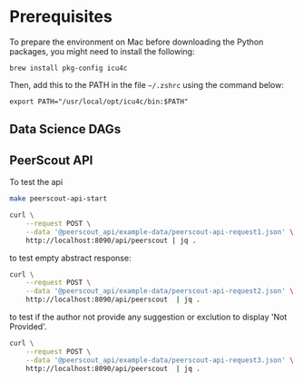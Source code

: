# Prerequisites

To prepare the environment on Mac before downloading the Python packages, you might need to install the following:

`brew install pkg-config icu4c`

Then, add this to the PATH in the file `~/.zshrc` using the command below:

`export PATH="/usr/local/opt/icu4c/bin:$PATH"`

## Data Science DAGs

## PeerScout API

To test the api

```bash
make peerscout-api-start
```

```bash
curl \
    --request POST \
    --data '@peerscout_api/example-data/peerscout-api-request1.json' \
    http://localhost:8090/api/peerscout | jq .
```

to test empty abstract response:

```bash
curl \
    --request POST \
    --data '@peerscout_api/example-data/peerscout-api-request2.json' \
    http://localhost:8090/api/peerscout  | jq .
```

to test if the author not provide any suggestion or exclution to display 'Not Provided'.

```bash
curl \
    --request POST \
    --data '@peerscout_api/example-data/peerscout-api-request3.json' \
    http://localhost:8090/api/peerscout  | jq .
```
